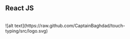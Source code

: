 <h2>React JS</h2>
<br/>
![alt text](https://raw.github.com/CaptainBaghdad/touch-typing/src/logo.svg)
